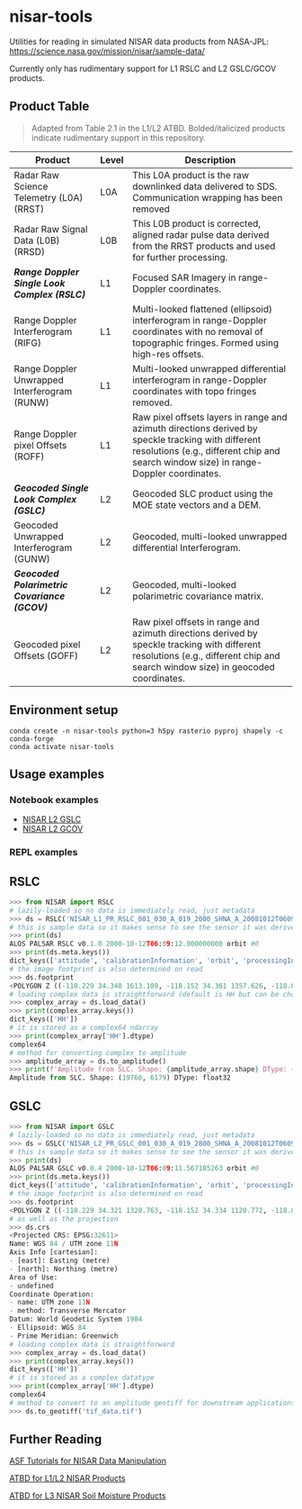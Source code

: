 # nisar-tools

Utilities for reading in simulated NISAR data products from NASA-JPL:
https://science.nasa.gov/mission/nisar/sample-data/

Currently only has rudimentary support for L1 RSLC and L2 GSLC/GCOV products.

## Product Table

> Adapted from Table 2.1 in the L1/L2 ATBD. Bolded/italicized products indicate rudimentary support in this repository.

| Product                                   | Level | Description                                                                                                         |
|-------------------------------------------|-------|---------------------------------------------------------------------------------------------------------------------|
| Radar Raw Science Telemetry (L0A) (RRST) | L0A   | This L0A product is the raw downlinked data delivered to SDS. Communication wrapping has been removed                |
| Radar Raw Signal Data (L0B) (RRSD)        | L0B   | This L0B product is corrected, aligned radar pulse data derived from the RRST products and used for further processing. |
| ***Range Doppler Single Look Complex (RSLC)*** | L1    | Focused SAR Imagery in range-Doppler coordinates.                                                                   |
| Range Doppler Interferogram (RIFG)        | L1    | Multi-looked flattened (ellipsoid) interferogram in range-Doppler coordinates with no removal of topographic fringes. Formed using high-res offsets. |
| Range Doppler Unwrapped Interferogram (RUNW) | L1 | Multi-looked unwrapped differential interferogram in range-Doppler coordinates with topo fringes removed.            |
| Range Doppler pixel Offsets (ROFF)         | L1    | Raw pixel offsets layers in range and azimuth directions derived by speckle tracking with different resolutions (e.g., different chip and search window size) in range-Doppler coordinates. |
| ***Geocoded Single Look Complex (GSLC)***        | L2    | Geocoded SLC product using the MOE state vectors and a DEM.                                                        |
| Geocoded Unwrapped Interferogram (GUNW)    | L2    | Geocoded, multi-looked unwrapped differential Interferogram.                                                      |
| ***Geocoded Polarimetric Covariance (GCOV)***    | L2    | Geocoded, multi-looked polarimetric covariance matrix.                                                             |
| Geocoded pixel Offsets (GOFF)               | L2    | Raw pixel offsets in range and azimuth directions derived by speckle tracking with different resolutions (e.g., different chip and search window size) in geocoded coordinates. |

## Environment setup

```console
conda create -n nisar-tools python=3 h5py rasterio pyproj shapely -c conda-forge
conda activate nisar-tools
```

## Usage examples

### Notebook examples
- [NISAR L2 GSLC](notebooks/gslc.ipynb)
- [NISAR L2 GCOV](notebooks/gcov.ipynb)

### REPL examples

## RSLC
```python
>>> from NISAR import RSLC
# lazily-loaded so no data is immediately read, just metadata
>>> ds = RSLC('NISAR_L1_PR_RSLC_001_030_A_019_2000_SHNA_A_20081012T060910_20081012T060926_D00402_N_F_J_001.h5')
# this is sample data so it makes sense to see the sensor it was derived from
>>> print(ds)
ALOS PALSAR RSLC v0.1.0 2008-10-12T06:09:12.000000000 orbit #0
>>> print(ds.meta.keys())
dict_keys(['attitude', 'calibrationInformation', 'orbit', 'processingInformation', 'geolocation', 'identification'])
# the image footprint is also determined on read
>>> ds.footprint
<POLYGON Z ((-118.229 34.348 1613.109, -118.152 34.361 1357.626, -118.063 34...>
# loading complex data is straightforward (default is HH but can be chosen with polarization arg)
>>> complex_array = ds.load_data()
>>> print(complex_array.keys())
dict_keys(['HH'])
# it is stored as a complex64 ndarray
>>> print(complex_array['HH'].dtype)
complex64
# method for converting complex to amplitude
>>> amplitude_array = ds.to_amplitude()
>>> print(f'Amplitude from SLC. Shape: {amplitude_array.shape} DType: {amplitude_array.dtype}')
Amplitude from SLC. Shape: (19760, 6179) DType: float32
```

## GSLC
```python
>>> from NISAR import GSLC
# lazily-loaded so no data is immediately read, just metadata
>>> ds = GSLC('NISAR_L2_PR_GSLC_001_030_A_019_2800_SHNA_A_20081012T060911_20081012T060925_D00404_N_F_J_001.h5')
# this is sample data so it makes sense to see the sensor it was derived from
>>> print(ds)
ALOS PALSAR GSLC v0.0.4 2008-10-12T06:09:11.567105263 orbit #0
>>> print(ds.meta.keys())
dict_keys(['attitude', 'calibrationInformation', 'orbit', 'processingInformation', 'radar', 'identification', 'ceosInformation'])
# the image footprint is also determined on read
>>> ds.footprint
<POLYGON Z ((-118.229 34.321 1320.763, -118.152 34.334 1120.772, -118.06 34....>
# as well as the projection
>>> ds.crs
<Projected CRS: EPSG:32611>
Name: WGS 84 / UTM zone 11N
Axis Info [cartesian]:
- [east]: Easting (metre)
- [north]: Northing (metre)
Area of Use:
- undefined
Coordinate Operation:
- name: UTM zone 11N
- method: Transverse Mercator
Datum: World Geodetic System 1984
- Ellipsoid: WGS 84
- Prime Meridian: Greenwich
# loading complex data is straightforward
>>> complex_array = ds.load_data()
>>> print(complex_array.keys())
dict_keys(['HH'])
# it is stored as a complex datatype
>>> print(complex_array['HH'].dtype)
complex64
# method to convert to an amplitude geotiff for downstream applications
>>> ds.to_geotiff('tif_data.tif')
```

## Further Reading

[ASF Tutorials for NISAR Data Manipulation](https://www.earthdata.nasa.gov/learn/tutorials/work-nisar-sample-data)

[ATBD for L1/L2 NISAR Products](https://nisar.asf.earthdatacloud.nasa.gov/NISAR-SAMPLE-DATA/DOCS/NISAR_D-95677_NASA_L1_L2_ATBD_20231112_R3.4_w-sigs.pdf)

[ATBD for L3 NISAR Soil Moisture Products](https://nisar.asf.earthdatacloud.nasa.gov/NISAR-SAMPLE-DATA/DOCS/NISAR_D-107679_L3SM_ATBD_R3.3_20230428_w-sigs.pdf)
